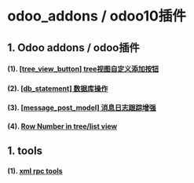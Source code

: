 # odoo_addons / odoo10插件

## 1. Odoo addons / odoo插件

#### (1). [[tree_view_button] tree视图自定义添加按钮](tree_view_button)

#### (2). [[db_statement] 数据库操作](db_statement)

#### (3). [[message_post_model] 消息日志跟踪增强](message_post_model)

#### (4). [Row Number in tree/list view](rowno_in_tree)


## 1. tools

#### (1). [xml rpc tools](odoo_xmlrpc)
